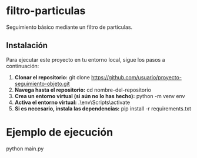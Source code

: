 # filtro-particulas
Seguimiento básico mediante un filtro de partículas.

## Instalación

Para ejecutar este proyecto en tu entorno local, sigue los pasos a continuación:

1. **Clonar el repositorio:**
  git clone https://github.com/usuario/proyecto-seguimiento-objeto.git
2. **Navega hasta el repositorio:**
  cd nombre-del-repositorio
3. **Crea un entorno virtual (si aún no lo has hecho):**
  python -m venv env
4. **Activa el entorno virtual:**
  .\env\Scripts\activate
4. **Si es necesario, instala las dependencias:**
  pip install -r requirements.txt

# Ejemplo de ejecución
python main.py